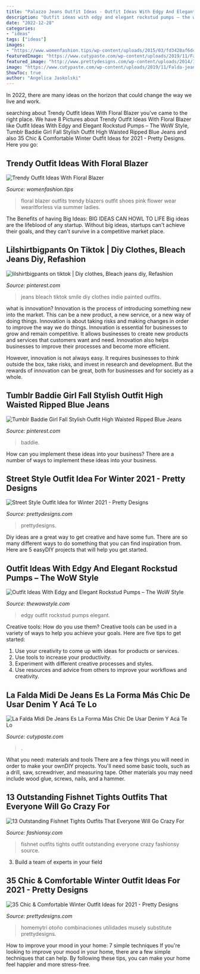 ```yaml
---
title: "Palazzo Jeans Outfit Ideas - Outfit Ideas With Edgy And Elegant Rockstud Pumps – The Wow Style"
description: "Outfit ideas with edgy and elegant rockstud pumps – the wow style"
date: "2022-12-28"
categories:
- "ideas"
tags: ["ideas"]
images:
- "https://www.womenfashion.tips/wp-content/uploads/2015/03/fd3420af6dc0df777089dafff338c429-682x1024.jpg"
featuredImage: "https://www.cutypaste.com/wp-content/uploads/2019/11/Falda-jean-midi-19.jpg"
featured_image: "http://www.prettydesigns.com/wp-content/uploads/2014/11/Ripped-Jeans-Outfit-for-Winter-2015.jpg"
image: "https://www.cutypaste.com/wp-content/uploads/2019/11/Falda-jean-midi-19.jpg"
ShowToc: true
author: "Angelica Jaskolski"
---
```



In 2022, there are many ideas on the horizon that could change the way we live and work.

	

		
searching about Trendy Outfit Ideas With Floral Blazer you've came to the right place. We have 8 Pictures about Trendy Outfit Ideas With Floral Blazer like Outfit Ideas With Edgy and Elegant Rockstud Pumps – The WoW Style, Tumblr Baddie Girl Fall Stylish Outfit High Waisted Ripped Blue Jeans and also 35 Chic &amp; Comfortable Winter Outfit Ideas for 2021 - Pretty Designs. Here you go:
		
    
## Trendy Outfit Ideas With Floral Blazer

<img loading=lazy src="https://www.womenfashion.tips/wp-content/uploads/2015/03/fd3420af6dc0df777089dafff338c429-682x1024.jpg" onerror="this.onerror=null;this.src='https://tse4.mm.bing.net/th?id=OIP.4Pec2AHnFeYX9x7GQHLovQHaLH&amp;pid=15.1';" alt="Trendy Outfit Ideas With Floral Blazer">

_Source: womenfashion.tips_

>floral blazer outfits trendy blazers outfit shoes pink flower wear wearitforless via summer ladies. 

	

The Benefits of having Big Ideas:
BIG IDEAS CAN HOWL TO LIFE
Big ideas are the lifeblood of any startup. Without big ideas, startups can't achieve their goals, and they can't survive in a competitive market place.

    
## Lilshirtbigpants On Tiktok | Diy Clothes, Bleach Jeans Diy, Refashion

<img loading=lazy src="https://i.pinimg.com/736x/e2/e8/b1/e2e8b126cc2aef72b3c2c0dc59978299.jpg" onerror="this.onerror=null;this.src='https://tse1.mm.bing.net/th?id=OIP.FwWrhHPfUyzBIEC5-a_7lQHaLs&amp;pid=15.1';" alt="lilshirtbigpants on tiktok | Diy clothes, Bleach jeans diy, Refashion">

_Source: pinterest.com_

>jeans bleach tiktok smile diy clothes indie painted outfits. 

	

what is innovation?
Innovation is the process of introducing something new into the market. This can be a new product, a new service, or a new way of doing things. Innovation is about taking risks and making changes in order to improve the way we do things.
Innovation is essential for businesses to grow and remain competitive. It allows businesses to create new products and services that customers want and need. Innovation also helps businesses to improve their processes and become more efficient.

However, innovation is not always easy. It requires businesses to think outside the box, take risks, and invest in research and development. But the rewards of innovation can be great, both for businesses and for society as a whole.

    
## Tumblr Baddie Girl Fall Stylish Outfit High Waisted Ripped Blue Jeans

<img loading=lazy src="https://i.pinimg.com/736x/f5/7c/a3/f57ca32538d1c67eac408dc1dc3e2a46.jpg" onerror="this.onerror=null;this.src='https://tse3.mm.bing.net/th?id=OIP.zBv6BGCpvLqhkf5Eha0iYwHaJ3&amp;pid=15.1';" alt="Tumblr Baddie Girl Fall Stylish Outfit High Waisted Ripped Blue Jeans">

_Source: pinterest.com_

>baddie. 

	

How can you implement these ideas into your business?
There are a number of ways to implement these ideas into your business.

    
## Street Style Outfit Idea For Winter 2021 - Pretty Designs

<img loading=lazy src="http://www.prettydesigns.com/wp-content/uploads/2014/11/Ripped-Jeans-Outfit-for-Winter-2015.jpg" onerror="this.onerror=null;this.src='https://tse1.mm.bing.net/th?id=OIP.kti66h_r5bo73EJ0meHeIgHaK3&amp;pid=15.1';" alt="Street Style Outfit Idea for Winter 2021 - Pretty Designs">

_Source: prettydesigns.com_

>prettydesigns. 

	

Diy ideas are a great way to get creative and have some fun. There are so many different ways to do something that you can find inspiration from. Here are 5 easyDIY projects that will help you get started.

    
## Outfit Ideas With Edgy And Elegant Rockstud Pumps – The WoW Style

<img loading=lazy src="http://thewowstyle.com/wp-content/uploads/2015/01/Gorgeous-Edgy-Look..jpg" onerror="this.onerror=null;this.src='https://tse2.mm.bing.net/th?id=OIP.2-eomSoQPN6F7zGrcqrjEAHaLG&amp;pid=15.1';" alt="Outfit Ideas With Edgy and Elegant Rockstud Pumps – The WoW Style">

_Source: thewowstyle.com_

>edgy outfit rockstud pumps elegant. 

	

Creative tools: How do you use them?
Creative tools can be used in a variety of ways to help you achieve your goals. Here are five tips to get started: 
1. Use your creativity to come up with ideas for products or services.
2. Use tools to increase your productivity.
3. Experiment with different creative processes and styles.
4. Use resources and advice from others to improve your workflows and creativity.

    
## La Falda Midi De Jeans Es La Forma Más Chic De Usar Denim Y Acá Te Lo

<img loading=lazy src="https://www.cutypaste.com/wp-content/uploads/2019/11/Falda-jean-midi-19.jpg" onerror="this.onerror=null;this.src='https://tse2.mm.bing.net/th?id=OIP.S3lKGZh2VqEj9nKVzspLvgHaLH&amp;pid=15.1';" alt="La Falda Midi De Jeans Es La Forma Más Chic De Usar Denim Y Acá Te Lo">

_Source: cutypaste.com_

>. 

	

What you need: materials and tools
There are a few things you will need in order to make your ownDIY projects. You'll need some basic tools, such as a drill, saw, screwdriver, and measuring tape. Other materials you may need include wood glue, screws, nails, and a hammer.

    
## 13 Outstanding Fishnet Tights Outfits That Everyone Will Go Crazy For

<img loading=lazy src="http://fashionsy.com/wp-content/uploads/2017/04/fishnet-tights-outfit-1-1.jpg" onerror="this.onerror=null;this.src='https://tse1.mm.bing.net/th?id=OIP.k2yI-2Nm89X9ROg0XhcYUgHaLk&amp;pid=15.1';" alt="13 Outstanding Fishnet Tights Outfits That Everyone Will Go Crazy For">

_Source: fashionsy.com_

>fishnet outfits tights outfit outstanding everyone crazy fashionsy source. 

	

3. Build a team of experts in your field 

    
## 35 Chic &amp; Comfortable Winter Outfit Ideas For 2021 - Pretty Designs

<img loading=lazy src="https://www.prettydesigns.com/wp-content/uploads/2017/12/35-chic-comfortable-winter-outfit-ideas-for-2018-10.jpg" onerror="this.onerror=null;this.src='https://tse2.mm.bing.net/th?id=OIP.uEdxRsIEmEOfxNnXkboCtAHaHa&amp;pid=15.1';" alt="35 Chic &amp; Comfortable Winter Outfit Ideas for 2021 - Pretty Designs">

_Source: prettydesigns.com_

>homemytri otoño combinaciones utilidades musely substitute prettydesigns. 

	

How to improve your mood in your home: 7 simple techniques
If you're looking to improve your mood in your home, there are a few simple techniques that can help. By following these tips, you can make your home feel happier and more stress-free.

